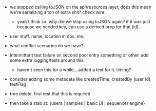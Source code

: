- we stopped calling toJSON on the api/resources layer, does this mean we're serializing a ton of extra shit? check wire.
  - yeah I think so. why did we stop using toJSON again? if it was just because we needed key, can use a derived prop for that (id).

- user stuff. name, location in doc. me.
- what conflict scenarios do we have?

- intermittent test failure on second pool entry something or other. add some extra logging/tests around this.
  - haven't seen this for a while....added a test for it. timing?

- consider adding some metadata like createdTime, createdBy (user id), testFlag

- tree delete. first test that this is required.

- then take a stab at: {users | samples | basic UI | sequencer engine}
